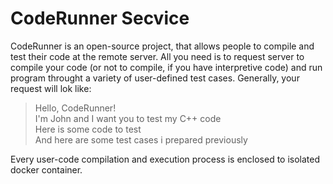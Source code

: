 # CodeRunner Secvice

CodeRunner is an open-source project, that allows people to compile and test their code at the remote server.
All you need is to request server to compile your code (or not to compile, if you have interpretive code) and run program throught a variety of user-defined test cases. Generally, your request will lok like:
> Hello, CodeRunner!<br>
>I'm John and I want you to test my C++ code<br>
>Here is some code to test<br>
>And here are some test cases i prepared previously

Every user-code compilation and execution process is enclosed to isolated docker container. 
